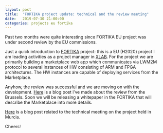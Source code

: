 ```yaml
---
layout: post
title:  "FORTIKA project update: technical and the review meeting"
date:   2019-07-30 21:00:00
categories: projects eu fortika
---
```


Past two months were quite interesting since FORTIKA EU project was under second review by the EU commissions.

Just a quick introduction to [FORTIKA](https://fortika-project.eu) project: this is a EU (H2020) project I am leading activities as a project manager in [XLAB](https://xlab.si).
For the project we are primarily building a marketplace web app which communicates via LWM2M protocol to several instances of HW consisting of ARM and FPGA architectures. The HW instances are capable of deploying services from the Marketplace.

Anyhow, the review was successful and we are moving on with the development. [Here](https://www.xlab.si/blog/fortika-2nd-review-meeting-in-brussels-belgium/?lang=en) is a blog post I've made about the review from the Brussels.
Soon we will be releasing a whitepaper in the FORTIKA that will describe the Marketplace into more details.

[Here](https://www.xlab.si/blog/fortika-technical-meeting-in-murcia-spain/?lang=en) is a blog post related to the technical meeting on the project held in Murcia.

Cheers!
